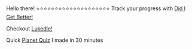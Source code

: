 Hello there!
⭐⭐⭐⭐⭐⭐⭐⭐⭐⭐⭐⭐⭐⭐⭐⭐⭐⭐⭐⭐
Track your progress with [Did I Get Better!](https://www.didigetbetter.com/)

Checkout [Lukedle!](https://lukehart54.github.io/test-live/)

Quick [Planet Quiz](https://planet-quiz-app.vercel.app/) I made in 30 minutes
